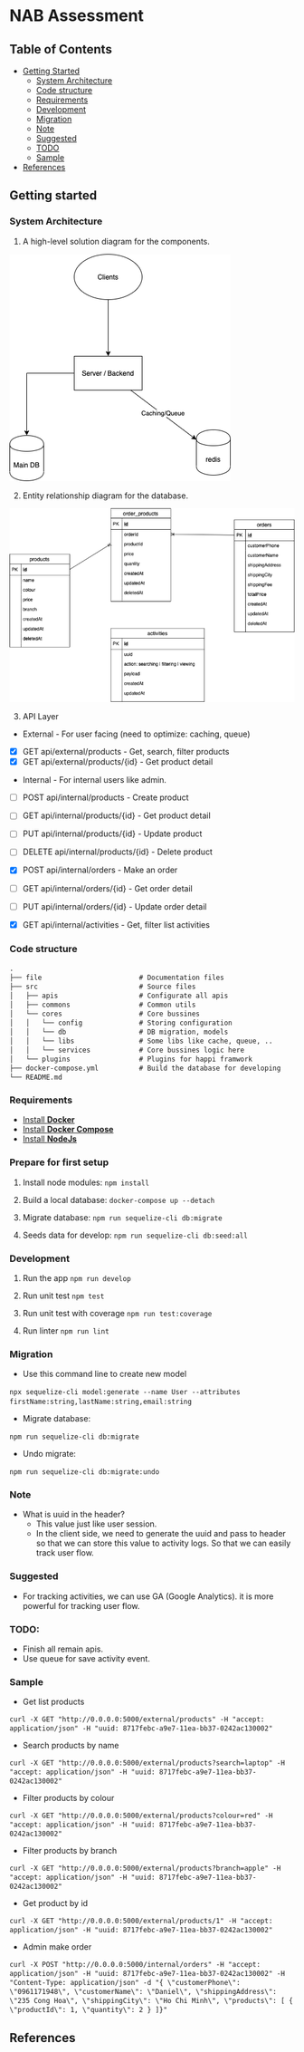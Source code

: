 # NAB Assessment

## Table of Contents

<!-- START doctoc generated TOC please keep comment here to allow auto update -->
<!-- DON'T EDIT THIS SECTION, INSTEAD RE-RUN doctoc TO UPDATE -->

- [Getting Started](#getting-started)
  - [System Architecture](#system-architecture)
  - [Code structure](#code-structure)
  - [Requirements](#requirements)
  - [Development](#development)
  - [Migration](#Migration)
  - [Note](#note)
  - [Suggested](#Suggested)
  - [TODO](#TODO)
  - [Sample](#sample)
- [References](#references)

<!-- END doctoc generated TOC please keep comment here to allow auto update -->

## Getting started

### System Architecture
1. A high-level solution diagram for the components.

![High-level solution diagram](./files/high-level_solution.png)

2. Entity relationship diagram for the database.

![Entity relationship diagram](./files/database.png)

3. API Layer

* External - For user facing (need to optimize: caching, queue)
- [x] GET api/external/products - Get, search, filter products
- [x] GET api/external/products/{id} - Get product detail

* Internal - For internal users like admin.
- [ ] POST api/internal/products - Create product
- [ ] GET api/internal/products/{id} - Get product detail
- [ ] PUT api/internal/products/{id} - Update product
- [ ] DELETE api/internal/products/{id} - Delete product
- [x] POST api/internal/orders - Make an order
- [ ] GET api/internal/orders/{id} - Get order detail
- [ ] PUT api/internal/orders/{id} - Update order detail
- [x] GET api/internal/activities - Get, filter list activities


### Code structure
    .
    ├── file                        # Documentation files
    ├── src                         # Source files
    │   ├── apis                    # Configurate all apis
    │   ├── commons                 # Common utils
    │   └── cores                   # Core bussines
    │   │   └── config              # Storing configuration
    │   │   └── db                  # DB migration, models
    │   │   └── libs                # Some libs like cache, queue, ..
    │   │   └── services            # Core bussines logic here
    │   └── plugins                 # Plugins for happi framwork
    ├── docker-compose.yml          # Build the database for developing
    └── README.md

### Requirements

- [Install **Docker**](https://docs.docker.com/install/)
- [Install **Docker Compose**](https://docs.docker.com/compose/install/)
- [Install **NodeJs**](https://nodejs.org/en/download/)

### Prepare for first setup

1. Install node modules: `npm install`

2. Build a local database: `docker-compose up --detach`

3. Migrate database: `npm run sequelize-cli db:migrate`

4. Seeds data for develop: `npm run sequelize-cli db:seed:all`

### Development

1. Run the app `npm run develop`

2. Run unit test `npm test`

3. Run unit test with coverage `npm run test:coverage`

4. Run linter `npm run lint`

### Migration
- Use this command line to create new model

`npx sequelize-cli model:generate --name User --attributes firstName:string,lastName:string,email:string`

- Migrate database:

`npm run sequelize-cli db:migrate`

- Undo migrate:

`npm run sequelize-cli db:migrate:undo`

### Note
- What is uuid in the header?
    - This value just like user session.
    - In the client side, we need to generate the uuid and pass to header so that we can store this value to activity logs. So that we can easily track user flow.

### Suggested
- For tracking activities, we can use GA (Google Analytics). it is more powerful for tracking user flow.

### TODO:
- Finish all remain apis.
- Use queue for save activity event.

### Sample
- Get list products
```
curl -X GET "http://0.0.0.0:5000/external/products" -H "accept: application/json" -H "uuid: 8717febc-a9e7-11ea-bb37-0242ac130002"
```

- Search products by name
```
curl -X GET "http://0.0.0.0:5000/external/products?search=laptop" -H "accept: application/json" -H "uuid: 8717febc-a9e7-11ea-bb37-0242ac130002"
```

- Filter products by colour
```
curl -X GET "http://0.0.0.0:5000/external/products?colour=red" -H "accept: application/json" -H "uuid: 8717febc-a9e7-11ea-bb37-0242ac130002"
```

- Filter products by branch
```
curl -X GET "http://0.0.0.0:5000/external/products?branch=apple" -H "accept: application/json" -H "uuid: 8717febc-a9e7-11ea-bb37-0242ac130002"
```

- Get product by id
```
curl -X GET "http://0.0.0.0:5000/external/products/1" -H "accept: application/json" -H "uuid: 8717febc-a9e7-11ea-bb37-0242ac130002"
```

- Admin make order
```
curl -X POST "http://0.0.0.0:5000/internal/orders" -H "accept: application/json" -H "uuid: 8717febc-a9e7-11ea-bb37-0242ac130002" -H "Content-Type: application/json" -d "{ \"customerPhone\": \"0961171948\", \"customerName\": \"Daniel\", \"shippingAddress\": \"235 Cong Hoa\", \"shippingCity\": \"Ho Chi Minh\", \"products\": [ { \"productId\": 1, \"quantity\": 2 } ]}"
```
## References
